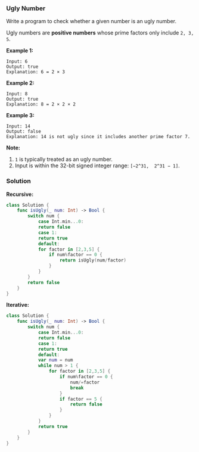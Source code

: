 
### Ugly Number

Write a program to check whether a given number is an ugly number.

Ugly numbers are __positive numbers__ whose prime factors only include `2, 3, 5`.

__Example 1:__
```
Input: 6
Output: true
Explanation: 6 = 2 × 3
```
__Example 2:__
```
Input: 8
Output: true
Explanation: 8 = 2 × 2 × 2
```
__Example 3:__
```
Input: 14
Output: false 
Explanation: 14 is not ugly since it includes another prime factor 7.
```

__Note:__
1. `1` is typically treated as an ugly number.
2. Input is within the 32-bit signed integer range: `[−2^31,  2^31 − 1]`.

### Solution
__Recursive:__
```Swift
class Solution {
    func isUgly(_ num: Int) -> Bool {
        switch num {
            case Int.min...0:
            return false
            case 1:
            return true
            default:
            for factor in [2,3,5] {
                if num%factor == 0 {
                    return isUgly(num/factor)
                }
            }
        }
        return false
    }
}
```
__Iterative:__
```Swift
class Solution {
    func isUgly(_ num: Int) -> Bool {
        switch num {
            case Int.min...0:
            return false
            case 1:
            return true
            default:
            var num = num
            while num > 1 {
                for factor in [2,3,5] {
                    if num%factor == 0 {
                        num/=factor
                        break
                    }
                    if factor == 5 {
                        return false
                    }
                }
            }
            return true
        }
    }
}
```